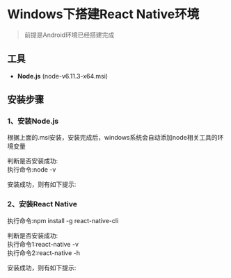 # Windows下搭建React Native环境

> 前提是Android环境已经搭建完成

## 工具  
* **Node.js** (node-v6.11.3-x64.msi)  

## 安装步骤
### 1、安装Node.js  
根据上面的.msi安装，安装完成后，windows系统会自动添加node相关工具的环境变量
  
判断是否安装成功:  
执行命令:node -v  

安装成功，则有如下提示:   


### 2、安装React Native  
执行命令:npm install -g react-native-cli   

判断是否安装成功:  
执行命令1:react-native -v  
执行命令2:react-native -h  

安装成功，则有如下提示:  

